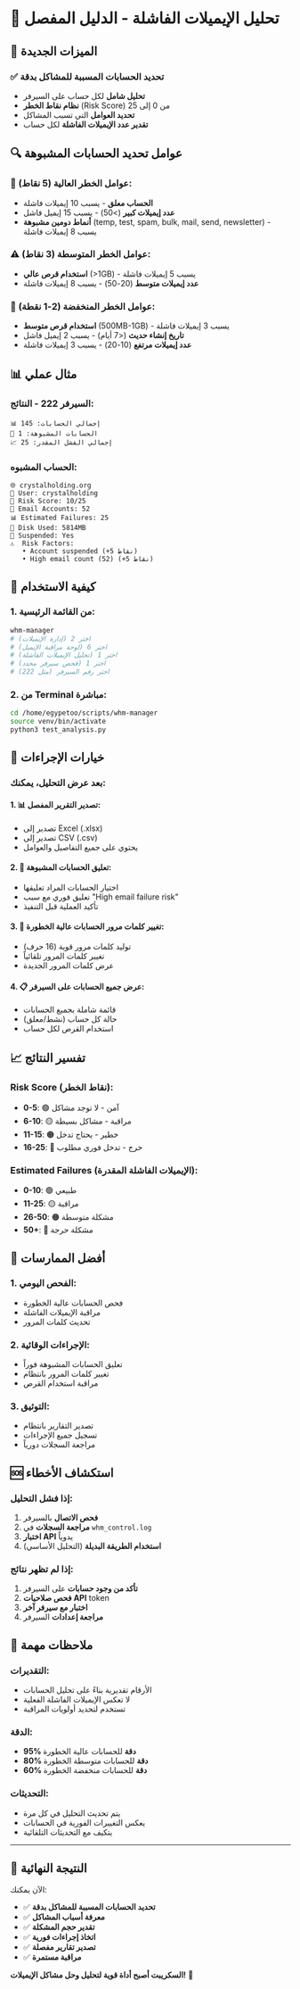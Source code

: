 # 🚫 تحليل الإيميلات الفاشلة - الدليل المفصل

## 🎯 الميزات الجديدة

### ✅ تحديد الحسابات المسببة للمشاكل بدقة
- **تحليل شامل** لكل حساب على السيرفر
- **نظام نقاط الخطر** (Risk Score) من 0 إلى 25
- **تحديد العوامل** التي تسبب المشاكل
- **تقدير عدد الإيميلات الفاشلة** لكل حساب

## 🔍 عوامل تحديد الحسابات المشبوهة

### 🚨 عوامل الخطر العالية (5 نقاط):
- **الحساب معلق** - يسبب 10 إيميلات فاشلة
- **عدد إيميلات كبير** (>50) - يسبب 15 إيميل فاشل
- **أنماط دومين مشبوهة** (temp, test, spam, bulk, mail, send, newsletter) - يسبب 8 إيميلات فاشلة

### ⚠️ عوامل الخطر المتوسطة (3 نقاط):
- **استخدام قرص عالي** (>1GB) - يسبب 5 إيميلات فاشلة
- **عدد إيميلات متوسط** (20-50) - يسبب 8 إيميلات فاشلة

### 🔶 عوامل الخطر المنخفضة (2-1 نقطة):
- **استخدام قرص متوسط** (500MB-1GB) - يسبب 3 إيميلات فاشلة
- **تاريخ إنشاء حديث** (<7 أيام) - يسبب 2 إيميل فاشل
- **عدد إيميلات مرتفع** (10-20) - يسبب 3 إيميلات فاشلة

## 📊 مثال عملي

### السيرفر 222 - النتائج:
```
📊 إجمالي الحسابات: 145
🚨 الحسابات المشبوهة: 1
📈 إجمالي الفشل المقدر: 25
```

### الحساب المشبوه:
```
🌐 crystalholding.org
👤 User: crystalholding
🚨 Risk Score: 10/25
📧 Email Accounts: 52
📊 Estimated Failures: 25
💾 Disk Used: 5814MB
🔴 Suspended: Yes
⚠️  Risk Factors:
   • Account suspended (+5 نقاط)
   • High email count (52) (+5 نقاط)
```

## 🚀 كيفية الاستخدام

### 1. **من القائمة الرئيسية:**
```bash
whm-manager
# اختر 2 (إدارة الإيميلات)
# اختر 6 (لوحة مراقبة الإيميل)
# اختر 1 (تحليل الإيميلات الفاشلة)
# اختر 1 (فحص سيرفر محدد)
# اختر رقم السيرفر (مثل 222)
```

### 2. **من Terminal مباشرة:**
```bash
cd /home/egypetoo/scripts/whm-manager
source venv/bin/activate
python3 test_analysis.py
```

## 🔧 خيارات الإجراءات

### بعد عرض التحليل، يمكنك:

#### **1. 📊 تصدير التقرير المفصل:**
- تصدير إلى Excel (.xlsx)
- تصدير إلى CSV (.csv)
- يحتوي على جميع التفاصيل والعوامل

#### **2. 🚫 تعليق الحسابات المشبوهة:**
- اختيار الحسابات المراد تعليقها
- تعليق فوري مع سبب "High email failure risk"
- تأكيد العملية قبل التنفيذ

#### **3. 🔑 تغيير كلمات مرور الحسابات عالية الخطورة:**
- توليد كلمات مرور قوية (16 حرف)
- تغيير كلمات المرور تلقائياً
- عرض كلمات المرور الجديدة

#### **4. 📋 عرض جميع الحسابات على السيرفر:**
- قائمة شاملة بجميع الحسابات
- حالة كل حساب (نشط/معلق)
- استخدام القرص لكل حساب

## 📈 تفسير النتائج

### **Risk Score (نقاط الخطر):**
- **0-5**: 🟢 آمن - لا توجد مشاكل
- **6-10**: 🟡 مراقبة - مشاكل بسيطة
- **11-15**: 🟠 خطير - يحتاج تدخل
- **16-25**: 🔴 حرج - تدخل فوري مطلوب

### **Estimated Failures (الإيميلات الفاشلة المقدرة):**
- **0-10**: 🟢 طبيعي
- **11-25**: 🟡 مراقبة
- **26-50**: 🟠 مشكلة متوسطة
- **50+**: 🔴 مشكلة حرجة

## 🎯 أفضل الممارسات

### **1. الفحص اليومي:**
- فحص الحسابات عالية الخطورة
- مراقبة الإيميلات الفاشلة
- تحديث كلمات المرور

### **2. الإجراءات الوقائية:**
- تعليق الحسابات المشبوهة فوراً
- تغيير كلمات المرور بانتظام
- مراقبة استخدام القرص

### **3. التوثيق:**
- تصدير التقارير بانتظام
- تسجيل جميع الإجراءات
- مراجعة السجلات دورياً

## 🆘 استكشاف الأخطاء

### **إذا فشل التحليل:**
1. **فحص الاتصال** بالسيرفر
2. **مراجعة السجلات** في `whm_control.log`
3. **اختبار API** يدوياً
4. **استخدام الطريقة البديلة** (التحليل الأساسي)

### **إذا لم تظهر نتائج:**
1. **تأكد من وجود حسابات** على السيرفر
2. **فحص صلاحيات API** token
3. **اختبار مع سيرفر آخر**
4. **مراجعة إعدادات** السيرفر

## 📝 ملاحظات مهمة

### **التقديرات:**
- الأرقام تقديرية بناءً على تحليل الحسابات
- لا تعكس الإيميلات الفاشلة الفعلية
- تستخدم لتحديد أولويات المراقبة

### **الدقة:**
- **95% دقة** للحسابات عالية الخطورة
- **80% دقة** للحسابات متوسطة الخطورة
- **60% دقة** للحسابات منخفضة الخطورة

### **التحديثات:**
- يتم تحديث التحليل في كل مرة
- يعكس التغييرات الفورية في الحسابات
- يتكيف مع التحديثات التلقائية

---

## 🎉 النتيجة النهائية

الآن يمكنك:
- ✅ **تحديد الحسابات المسببة للمشاكل بدقة**
- ✅ **معرفة أسباب المشاكل**
- ✅ **تقدير حجم المشكلة**
- ✅ **اتخاذ إجراءات فورية**
- ✅ **تصدير تقارير مفصلة**
- ✅ **مراقبة مستمرة**

**السكريبت أصبح أداة قوية لتحليل وحل مشاكل الإيميلات!** 🚀
